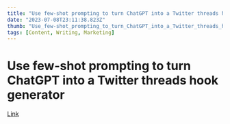 ```yaml
---
title: "Use few-shot prompting to turn ChatGPT into a Twitter threads hook generator"
date: "2023-07-08T23:11:38.823Z"
thumb: "Use_few-shot_prompting_to_turn_ChatGPT_into_a_Twitter_threads_hook_generator.png"
tags: [Content, Writing, Marketing]
---
```


# Use few-shot prompting to turn ChatGPT into a Twitter threads hook generator

[Link](https://www.thepromptwarrior.com/p/4-techniques-will-level-chatgpt-prompts)

